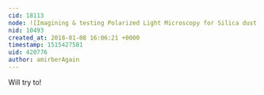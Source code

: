 ```yaml
---
cid: 18113
node: ![Imagining & testing Polarized Light Microscopy for Silica dust speciation](../notes/mathew/05-21-2014/imagining-testing-polarized-light-microscopy-for-silica-dust-speciation)
nid: 10493
created_at: 2018-01-08 16:06:21 +0000
timestamp: 1515427581
uid: 420776
author: amirberAgain
---
```


Will try to!